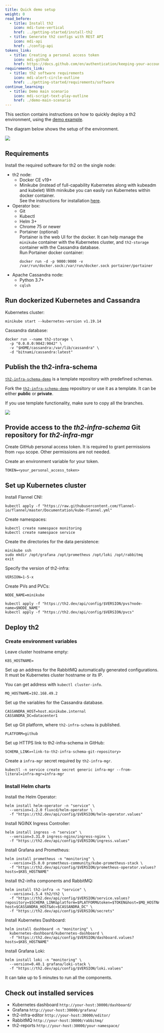 ```yaml
---
title: Quick demo setup
weight: 0
read_before:
  - title: Install th2
    icon: mdi-tune-vertical
    href: ../getting-started/install-th2
  - title: Generate th2 configs with REST API
    icon: mdi-api
    href: ./config-api
tokens_link:
  - title: Creating a personal access token
    icon: mdi-github
    href: https://docs.github.com/en/authentication/keeping-your-account-and-data-secure/creating-a-personal-access-token
requirements_link:
  - title: th2 software requirements
    icon: mdi-alert-circle-outline
    href: ../getting-started/requirements/software
continue_learning:
  - title: Demo main scenario
    icon: mdi-script-text-play-outline
    href: ./demo-main-scenario
---
```


This section contains instructions on how to quickly deploy a th2 environment, using the [demo example](./demo-main-scenario).

The diagram below shows the setup of the environment. 

![](/img/getting-started/th2-env-schema/Demo-cluster-components-full-schema.drawio.png)

## Requirements

<recommendations :items="requirements_link"></recommendations>

Install the required software for th2 on the single node:
- th2 node:
  - Docker CE v19+
  - Minikube (instead of full-capability Kubernetes along with kubeadm and kubelet)
    With minikube you can easily run Kubernetes within docker container.  
    See the instructions for installation [here](https://minikube.sigs.k8s.io/docs/start/).
- Operator box:
  - Git
  - Kubectl
  - Helm 3+
  - Chrome 75 or newer
  - Portainer (optional)  
    Portainer is the web UI for the docker.
    It can help manage the `minikube` container with the Kubernetes cluster, and `th2-storage` container with the Cassandra database.  
    Run Portainer docker container:  
    ```shell
    docker run -d -p 9000:9000 -v /var/run/docker.sock:/var/run/docker.sock portainer/portainer
    ```
- Apache Cassandra node:
  - Python 3.7+
  - `cqlsh`

## Run dockerized Kubernetes and Cassandra

Kubernetes cluster:

```shell
minikube start --kubernetes-version v1.19.14
```

Cassandra database:

```shell
docker run --name th2-storage \
  -p "0.0.0.0:9042:9042" \
  -v "$HOME/cassandra:/var/lib/cassandra" \
  -d "bitnami/cassandra:latest"
```

## Publish the th2-infra-schema

[`th2-infra-schema-demo`](https://github.com/th2-net/th2-infra-schema-demo/tree/master)
is a template repository with predefined schemas.

Fork the [`th2-infra-schema-demo`](https://github.com/th2-net/th2-infra-schema-demo/tree/master)
repository or use it as a template. It can be either **public** or **private**.

<notice warning>

If you use template functionality, make sure to copy all the branches.

</notice>

![](/img/getting-started/th2-infra-schema/git-based/clone-th2-infra-schema-demo.png)

## Provide access to the _th2-infra-schema_ Git repository for _th2-infra-mgr_

Create GitHub personal access token. It is required to grant permissions from `repo` scope. Other permissions are not needed.

<recommendations :items="tokens_link" ></recommendations>

Create an environment variable for your token.

```shell
TOKEN=<your_personal_access_token>
```

## Set up Kubernetes cluster

Install Flannel CNI:

```shell
kubectl apply -f "https://raw.githubusercontent.com/flannel-io/flannel/master/Documentation/kube-flannel.yml"
```

Create namespaces:

```shell
kubectl create namespace monitoring
kubectl create namespace service
```

Create the directories for the data persistence:

```shell
minikube ssh
sudo mkdir /opt/grafana /opt/prometheus /opt/loki /opt/rabbitmq
exit
```

Specify the version of th2-infra:

```shell
VERSION=1-5-x
```

Create PVs and PVCs:

```shell
NODE_NAME=minikube
```

```shell
kubectl apply -f "https://th2.dev/api/config/$VERSION/pvs?node-name=$NODE_NAME"
kubectl apply -f "https://th2.dev/api/config/$VERSION/pvcs"
```

## Deploy th2

### Create environment variables

Leave cluster hostname empty:

```shell
K8S_HOSTNAME=
```

Set up an address for the RabbitMQ automatically generated configurations. It must be Kubernetes cluster hostname or its IP.

<notice note >

You can get address with `kubectl cluster-info`.

</notice>

```shell
MQ_HOSTNAME=192.168.49.2
```

Set up the variables for the Cassandra database.

```shell
CASSANDRA_HOST=host.minikube.internal
CASSANDRA_DC=datacenter1
```

Set up Git platform, where `th2-infra-schema` is published.
 
```shell
PLATFORM=github
```

Set up HTTPS link to th2-infra-schema in GitHub:

```shell
SCHEMA_LINK=<link-to-th2-infra-schema-git-repository>
```

Create a `infra-mgr` secret required by `th2-infra-mgr`.

```shell
kubectl -n service create secret generic infra-mgr --from-literal=infra-mgr=infra-mgr
```

### Install Helm charts

Install the Helm Operator:
```shell
helm install helm-operator -n "service" \
  --version=1.2.0 fluxcd/helm-operator \
  -f "https://th2.dev/api/config/$VERSION/helm-operator.values"
```
Install NGINX Ingress Controller:
```shell
helm install ingress -n "service" \
  --version=3.31.0 ingress-nginx/ingress-nginx \
  -f "https://th2.dev/api/config/$VERSION/ingress.values"
```
Install Grafana and Prometheus:
```shell
helm install prometheus -n "monitoring" \
  --version=15.0.0 prometheus-community/kube-prometheus-stack \
  -f "https://th2.dev/api/config/$VERSION/prometheus-operator.values?hosts=$K8S_HOSTNAME"
```
Install th2-infra components and RabbitMQ:
```shell
helm install th2-infra -n "service" \
  --version=1.5.4 th2/th2 \
  -f "https://th2.dev/api/config/$VERSION/service.values?repository=$SCHEMA_LINK&platform=$PLATFORM&token=$TOKEN&host=$MQ_HOSTNAME&c-host=$CASSANDRA_HOST&dc=$CASSANDRA_DC" \
  -f "https://th2.dev/api/config/$VERSION/secrets"
```
Install Kubernetes Dashboard:
```shell
helm install dashboard -n "monitoring" \
  kubernetes-dashboard/kubernetes-dashboard \
  -f "https://th2.dev/api/config/$VERSION/dashboard.values?hosts=$K8S_HOSTNAME"
```
Install Grafana Loki:
```shell
helm install loki -n "monitoring" \
  --version=0.40.1 grafana/loki-stack \
  -f "https://th2.dev/api/config/$VERSION/loki.values"
```

<notice info>
It can take up to 5 minutes to run all the components.
</notice>

## Check out installed services

- Kubernetes dashboard `http://your-host:30000/dashboard/`
- Grafana `http://your-host:30000/grafana/`
- th2-infra-editor `http://your-host:30000/editor/`
- RabbitMQ `http://your-host:30000/rabbitmq/`
- th2-reports `http://your-host:30000/your-namespace/`
